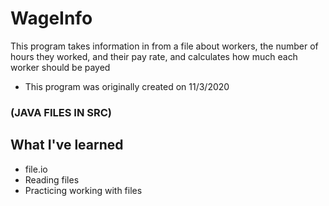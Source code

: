 # WageInfo

This program takes information in from a file about workers, the number of hours they worked, and their pay rate, and calculates how much each worker should be payed
* This program was originally created on 11/3/2020

### (JAVA FILES IN SRC)

## What I've learned
* file.io
* Reading files
* Practicing working with files
